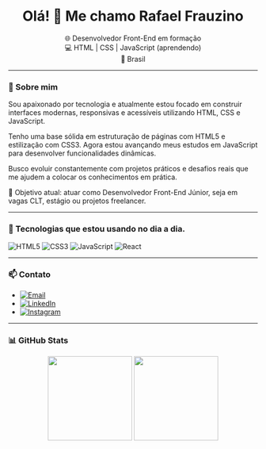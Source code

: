 <h1 align="center">Olá! 👋 Me chamo Rafael Frauzino</h1>

<p align="center">
  🌐 Desenvolvedor Front-End em formação<br>
  💻 HTML | CSS | JavaScript (aprendendo)<br>
  📍 Brasil
</p>

---

### 🚀 Sobre mim

Sou apaixonado por tecnologia e atualmente estou focado em construir interfaces modernas, responsivas e acessíveis utilizando HTML, CSS e JavaScript.

Tenho uma base sólida em estruturação de páginas com HTML5 e estilização com CSS3. Agora estou avançando meus estudos em JavaScript para desenvolver funcionalidades dinâmicas.

Busco evoluir constantemente com projetos práticos e desafios reais que me ajudem a colocar os conhecimentos em prática.

🎯 Objetivo atual: atuar como Desenvolvedor Front-End Júnior, seja em vagas CLT, estágio ou projetos freelancer.

---

### 🧠 Tecnologias que estou usando no dia a dia.

![HTML5](https://img.shields.io/badge/HTML5-E34F26?style=for-the-badge&logo=html5&logoColor=fff)
![CSS3](https://img.shields.io/badge/CSS3-1572B6?style=for-the-badge&logo=css3&logoColor=fff)
![JavaScript](https://img.shields.io/badge/JavaScript-F7DF1E?style=for-the-badge&logo=javascript&logoColor=000)
![React](https://img.shields.io/badge/React-20232A?style=for-the-badge&logo=react&logoColor=61DAFB)

---



### 📫 Contato

- [![Email](https://img.shields.io/badge/Email-D14836?style=for-the-badge&logo=gmail&logoColor=white)](mailto:rafaelfrauzino.dev@gmail.com)
- [![LinkedIn](https://img.shields.io/badge/LinkedIn-blue?style=for-the-badge&logo=linkedin&logoColor=white)](https://www.linkedin.com/in/rafael-frauzino-138b3a106/)
- [![Instagram](https://img.shields.io/badge/Instagram-%23E4405F.svg?&style=for-the-badge&logo=instagram&logoColor=white)](https://www.instagram.com/rafafrauzino/)



---

### 📊 GitHub Stats

<p align="center">
  <img height="170em" src="https://github-readme-stats.vercel.app/api?username=RafaFrauzino&show_icons=true&theme=radical" />
  <img height="170em" src="https://github-readme-stats.vercel.app/api/top-langs/?username=RafaFrauzino&layout=compact&theme=radical"/>
</p>
